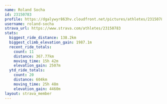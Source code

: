 ```yaml
---
name: Roland Socha
id: 23150783
profile: https://dgalywyr863hv.cloudfront.net/pictures/athletes/23150783/14745672/4/large.jpg
username: roland-socha
strava_url: https://www.strava.com/athletes/23150783
stats:
  biggest_ride_distance: 138.2km
  biggest_climb_elevation_gain: 1987.1m
  recent_ride_totals:
    count: 11
    distance: 367.77km
    moving_time: 15h 42m
    elevation_gain: 2507m
  ytd_ride_totals:
    count: 20
    distance: 604km
    moving_time: 25h 48m
    elevation_gain: 4460m
layout: strava_member
--- 
```

